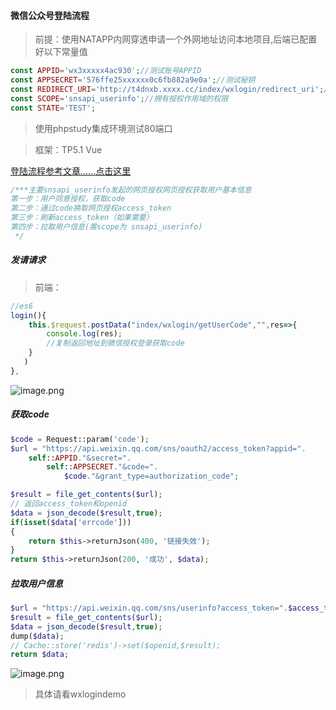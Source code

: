 #### 微信公众号登陆流程

> 前提：使用NATAPP内网穿透申请一个外网地址访问本地项目,后端已配置好以下常量值

```php
const APPID='wx3xxxxx4ac930';//测试账号APPID
const APPSECRET='576ffe25xxxxxx0c6fb882a9e0a';//测试秘钥
const REDIRECT_URI='http://t4dnxb.xxxx.cc/index/wxlogin/redirect_uri';//测试回调地址：尤其注意：跳转回调redirect_uri，应当使用https链接来确保授权code的安全性。
const SCOPE='snsapi_userinfo';//拥有授权作用域的权限
const STATE='TEST';
```

> 使用phpstudy集成环境测试80端口

> 框架：TP5.1  Vue

[登陆流程参考文章......点击这里](https://www.cnblogs.com/sunshq/p/5132811.html)

```php 
/***主要snsapi_userinfo发起的网页授权网页授权获取用户基本信息
第一步：用户同意授权，获取code
第二步：通过code换取网页授权access_token
第三步：刷新access_token（如果需要）
第四步：拉取用户信息(需scope为 snsapi_userinfo)
 */
```

##### 发请请求

> 前端：

```js
//es6
login(){
    this.$request.postData("index/wxlogin/getUserCode","",res=>{
        console.log(res);
        //复制返回地址到微信授权登录获取code
    }
   )
},
```

![image.png](https://i.loli.net/2020/03/27/R6aiBjp2TqmM5Eb.png)

##### 获取code

```php
$code = Request::param('code');
$url = "https://api.weixin.qq.com/sns/oauth2/access_token?appid=".
    self::APPID."&secret=".
        self::APPSECRET."&code=".
            $code."&grant_type=authorization_code";

$result = file_get_contents($url);
// 返回access_token和openid
$data = json_decode($result,true);        
if(isset($data['errcode']))
{
    return $this->returnJson(400, '链接失效');
}
return $this->returnJson(200, '成功', $data);
```

##### 拉取用户信息

```php
$url = "https://api.weixin.qq.com/sns/userinfo?access_token=".$access_token."&openid=".$openid."&lang=zh_CN";
$result = file_get_contents($url);
$data = json_decode($result,true);
dump($data);
// Cache::store('redis')->set($openid,$result);
return $data;
```

![image.png](https://i.loli.net/2020/03/27/ANdws5uD4mvHcUR.png)

> 具体请看wxlogindemo